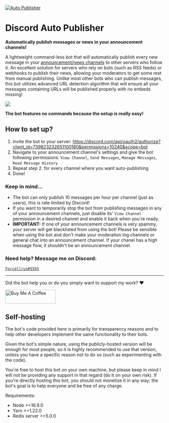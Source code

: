 [![Auto Publisher](https://cdn.discordapp.com/app-icons/739823232651100180/afc7325d445543050505179799e8fb7d.png)](https://discord.com/api/oauth2/authorize?client_id=739823232651100180&permissions=10240&scope=bot 'Auto Publisher bot')

# Discord Auto Publisher

**Automatically publish messages or news in your announcement channels!**

A lightweight command-less bot that will automatically publish every new message in your [announcement/news channels](https://support.discord.com/hc/en-us/articles/360032008192-Announcement-Channels-) to other servers who follow it. An excellent solution for servers who rely on bots (such as RSS feeds) or webhooks to publish their news, allowing your moderators to get some rest from manual publishing. Unlike most other bots who can publish messages, this bot utilizes advanced URL detection algorithm that will ensure all your messages containing URLs will be published properly with no embeds missing!

![](https://media.giphy.com/media/KxgsmVFc4nMF7U50UF/giphy.gif)

**The bot features no commands because the setup is really easy!**

## How to set up?

1. Invite the bot to your server: https://discord.com/api/oauth2/authorize?client_id=739823232651100180&permissions=10240&scope=bot
2. Navigate to your announcement channel's settings and give the bot following permissions: `View Channel`, `Send Messages`, `Manage Messages`, `Read Message History`
3. Repeat step 2. for every channel where you want auto-publishing
4. Done!

### Keep in mind...

- The bot can only publish 10 messages per hour per channel (just as users), this is rate limited by Discord!
- If you want to temporarily stop the bot from publishing messages in any of your announcement channels, just disable its' `View Channel` permission in a desired channel and enable it back when you're ready.
- **IMPORTANT:** If one of your announcement channels is very spammy, your server will get blacklisted from using the bot! Please be sensible when using the bot and don't make your moderation log channels or general chat into an announcement channel. If your chanel has a high message flow, it shouldn't be an announcement channel.

### Need help? Message me on Discord:

<a href="https://discord.com/users/150701861626839041" target="_blank">`Forcellrus#5555`</a>

---

Did the bot help you or do you simply want to support my work? ❤️

<a href="https://www.buymeacoffee.com/Forcellrus" target="_blank"><img src="https://cdn.buymeacoffee.com/buttons/v2/default-yellow.png" width="160" height="44" alt="Buy Me A Coffee"></a>

## Self-hosting

The bot's code provided here is primarily for transparency reasons and to help other developers implement the same functionality to their bots.

Given the bot's simple nature, using the publicly-hosted version will be enough for most people, so it is highly recommended to use that version, unless you have a specific reason not to do so (such as experimenting with the code).

You're free to host this bot on your own machine, but please keep in mind I will not be providing any support in that regard (do it on your own risk). If you're directly hosting this bot, you should not monetize it in any way; the bot's goal is to help everyone and be free of any charge.

Requirements:

- Node >=16.9.0
- Yarn >=1.22.0
- Redis server >=5.0.0
